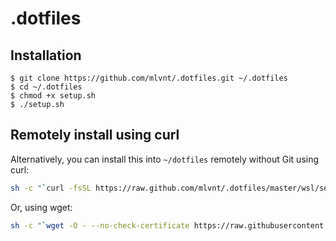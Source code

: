 # .dotfiles

## Installation

```
$ git clone https://github.com/mlvnt/.dotfiles.git ~/.dotfiles 
$ cd ~/.dotfiles
$ chmod +x setup.sh
$ ./setup.sh
```

## Remotely install using curl

Alternatively, you can install this into `~/dotfiles` remotely without Git using curl:

```sh
sh -c "`curl -fsSL https://raw.github.com/mlvnt/.dotfiles/master/wsl/setup.sh`"
```

Or, using wget:

```sh
sh -c "`wget -O - --no-check-certificate https://raw.githubusercontent.com/mlvnt/.dotfiles/master/wsl/setup.sh`"